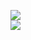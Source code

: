 [![](https://img.shields.io/badge/Made%20With-Github%20Spray-lightgrey.svg?style=for-the-badge&logo=github)](https://github.com/Annihil/github-spray#21133)  
[![](https://i.imgur.com/2DrTn0Z.gif)](https://github.com/Annihil/github-spray)